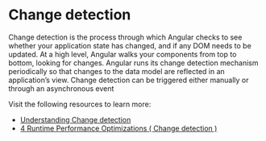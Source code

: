 # Change detection

Change detection is the process through which Angular checks to see whether your application state has changed, and if any DOM needs to be updated. At a high level, Angular walks your components from top to bottom, looking for changes. Angular runs its change detection mechanism periodically so that changes to the data model are reflected in an application’s view. Change detection can be triggered either manually or through an asynchronous event

Visit the following resources to learn more:

- [Understanding Change detection](https://angular.io/guide/change-detection)
- [4 Runtime Performance Optimizations ( Change detection )](https://www.youtube.com/watch?v=f8sA-i6gkGQ)